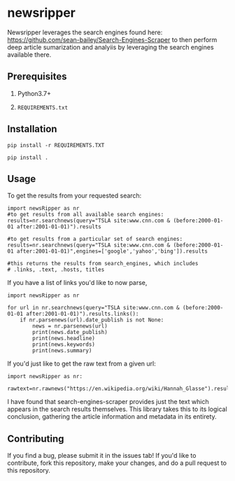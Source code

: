 # newsripper

Newsripper leverages the search engines found here: https://github.com/sean-bailey/Search-Engines-Scraper to then perform deep article sumarization and analyiis by leveraging the search engines available there.

**Prerequisites**
-
1) Python3.7+
   
2) `REQUIREMENTS.txt`

**Installation**
-

```pip install -r REQUIREMENTS.TXT```

```pip install .```

**Usage**
-
To get the results from your requested search:

```
import newsRipper as nr
#to get results from all available search engines:
results=nr.searchnews(query="TSLA site:www.cnn.com & (before:2000-01-01 after:2001-01-01)").results

#to get results from a particular set of search engines:
results=nr.searchnews(query="TSLA site:www.cnn.com & (before:2000-01-01 after:2001-01-01)",engines=['google','yahoo','bing']).results

#this returns the results from search_engines, which includes
# .links, .text, .hosts, titles
```

If you have a list of links you'd like to now parse,

```
import newsRipper as nr

for url in nr.searchnews(query="TSLA site:www.cnn.com & (before:2000-01-01 after:2001-01-01)").results.links():
    if nr.parsenews(url).date_publish is not None:
        news = nr.parsenews(url)
        print(news.date_publish)
        print(news.headline)
        print(news.keywords)
        print(news.summary)

```

If you'd just like to get the raw text from a given url:

```
import newsRipper as nr:

rawtext=nr.rawnews("https://en.wikipedia.org/wiki/Hannah_Glasse").results

```

I have found that search-engines-scraper provides just the text which appears in the search results themselves. 
This library takes this to its logical conclusion, gathering the article information and metadata in its entirety.

**Contributing**
-
If you find a bug, please submit it in the issues tab!
If you'd like to contribute, fork this repository, make your changes, and do a pull request to this repository.